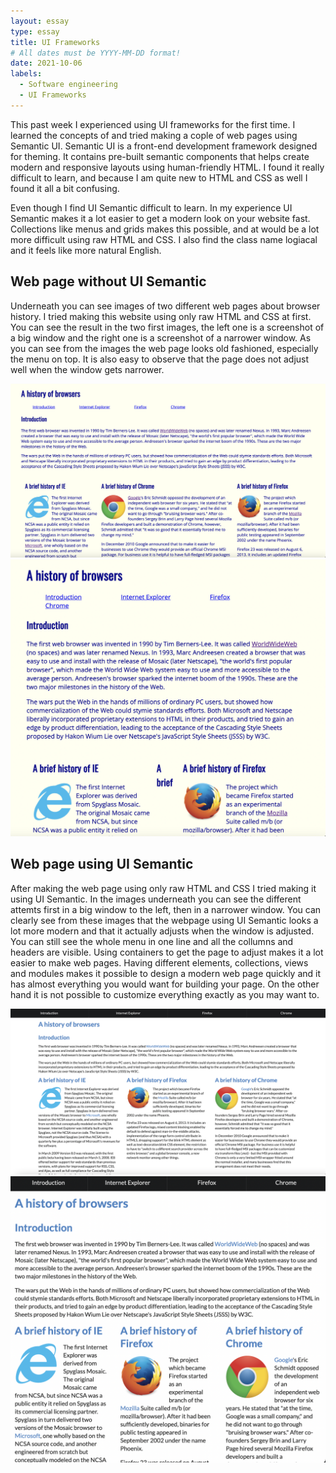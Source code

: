 ```yaml
---
layout: essay
type: essay
title: UI Frameworks  
# All dates must be YYYY-MM-DD format!
date: 2021-10-06
labels:
  - Software engineering 
  - UI Frameworks
---
```



This past week I experienced using UI frameworks for the first time. I learned the concepts of and tried making a cople of web pages using Semantic UI. Semantic UI 
is a front-end development framework designed for theming. It contains pre-built semantic components that helps create modern and responsive layouts using human-friendly HTML. I found it really difficult to learn, and because I am quite new to HTML and CSS as well I found it all a bit confusing.

Even though I find UI Semantic difficult to learn. In my experience UI Semantic makes it a lot easier to get a modern look on your website fast. Collections like menus and grids makes this possible, and at would be a lot more difficult using raw HTML and CSS. I also find the class name logiacal and it feels like more natural English.

## Web page without UI Semantic

Underneath you can see images of two different web pages about browser history. I tried making this website using only raw HTML and CSS at first. You can see the result in the two first images, the left one is a screenshot of a big window and the right one is a screenshot of a narrower window. As you can see from the images the web page looks old fashioned, especially the menu on top. It is also easy to observe that the page does not adjust well when the window gets narrower. 

<div class="ui two column grid">
    <div class="column">
    <img class="ui image" src="../images/browser_big.png">
      </div>
    <div class="column">
    <img class="ui image" src="../images/browser_small.png">
      </div>
  </div>
  
## Web page using UI Semantic
 
After making the web page using only raw HTML and CSS I tried making it using UI Semantic. In the images underneath you can see the different attemts first in a big window to the left, then in a narrower window. You can clearly see from these images that the webpage using UI Semantic looks a lot more modern and that it actually adjusts when the window is adjusted. You can still see the whole menu in one line and all the collumns and headers are visible. Using containers to get the page to adjust makes it a lot easier to make web pages. Having different elements, collections, views and modules makes it possible to design a modern web page quickly and it has almost everything you would want for building your page. On the other hand it is not possible to customize everything exactly as you may want to.

  <div class="ui two column grid">
  <div class="column">
    <img class="ui big image" src="../images/ui_browser_big.png">
    </div>
  <div class="column">
    <img class="ui big image" src="../images/ui_browser_small.png">
    </div>
  </div>


